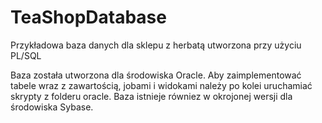 # TeaShopDatabase
Przykładowa baza danych dla sklepu z herbatą utworzona przy użyciu PL/SQL

Baza została utworzona dla środowiska Oracle. Aby zaimplementować tabele wraz z zawartością, jobami i widokami należy po kolei uruchamiać skrypty z folderu oracle. Baza istnieje równiez w okrojonej wersji dla środowiska Sybase.
